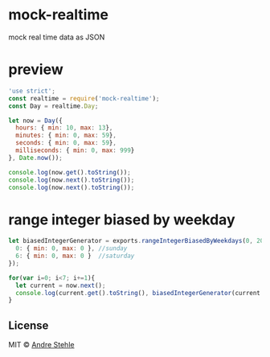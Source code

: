 # mock-realtime
mock real time data as JSON

# preview
```js
'use strict';
const realtime = require('mock-realtime');
const Day = realtime.Day;

let now = Day({
  hours: { min: 10, max: 13},
  minutes: { min: 0, max: 59},
  seconds: { min: 0, max: 59},
  milliseconds: { min: 0, max: 999}
}, Date.now());

console.log(now.get().toString());
console.log(now.next().toString());
console.log(now.next().toString());
```

# range integer biased by weekday
```js
let biasedIntegerGenerator = exports.rangeIntegerBiasedByWeekdays(0, 20, {
  0: { min: 0, max: 0 }, //sunday
  6: { min: 0, max: 0 }  //saturday
});

for(var i=0; i<7; i+=1){
  let current = now.next();
  console.log(current.get().toString(), biasedIntegerGenerator(current.get()));
}
```

## License

MIT © [Andre Stehle](https://github.com/ansteh)
